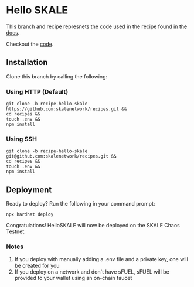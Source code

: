 # Hello SKALE

This branch and recipe represnets the code used in the recipe found [in the docs](https://docs.skale.network/recipes/solidity/0-hello-skale).

Checkout the [code](./contracts/HelloSKALE.sol).

## Installation

Clone this branch by calling the following:

### Using HTTP (Default)

```shell
git clone -b recipe-hello-skale https://github.com:skalenetwork/recipes.git &&
cd recipes &&
touch .env &&
npm install
```

### Using SSH
```shell
git clone -b recipe-hello-skale git@github.com:skalenetwork/recipes.git &&
cd recipes &&
touch .env &&
npm install
```

## Deployment

Ready to deploy? Run the following in your command prompt:

```shell
npx hardhat deploy
```

Congratulations! HelloSKALE will now be deployed on the SKALE Chaos Testnet.

### Notes
1. If you deploy with manually adding a .env file and a private key, one will be created for you
2. If you deploy on a network and don't have sFUEL, sFUEL will be provided to your wallet using an on-chain faucet
